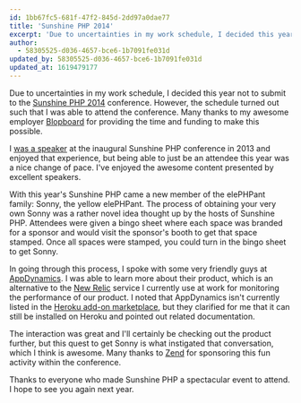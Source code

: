 ```yaml
---
id: 1bb67fc5-681f-47f2-845d-2dd97a0dae77
title: 'Sunshine PHP 2014'
excerpt: 'Due to uncertainties in my work schedule, I decided this year not to submit to the Sunshine PHP 2014 conference. However, it turned out I was able to attend.'
author:
  - 58305525-d036-4657-bce6-1b7091fe031d
updated_by: 58305525-d036-4657-bce6-1b7091fe031d
updated_at: 1619479177
---
```

Due to uncertainties in my work schedule, I decided this year not to submit to the [Sunshine PHP 2014](http://2014.sunshinephp.com/ "Sunshine PHP Developer Conference") conference. However, the schedule turned out such that I was able to attend the conference. Many thanks to my awesome employer [Blopboard](http://blopboard.com/ "Blopboard") for providing the time and funding to make this possible.

I [was a speaker](http://2013.sunshinephp.com/schedule/speakers/#matthew-turland "Speakers | Sunshine PHP Conference 2013") at the inaugural Sunshine PHP conference in 2013 and enjoyed that experience, but being able to just be an attendee this year was a nice change of pace. I've enjoyed the awesome content presented by excellent speakers.

With this year's Sunshine PHP came a new member of the elePHPant family: Sonny, the yellow elePHPant. The process of obtaining your very own Sonny was a rather novel idea thought up by the hosts of Sunshine PHP. Attendees were given a bingo sheet where each space was branded for a sponsor and would visit the sponsor's booth to get that space stamped. Once all spaces were stamped, you could turn in the bingo sheet to get Sonny.

In going through this process, I spoke with some very friendly guys at [AppDynamics](http://appdynamics.com "Application Performance Monitoring and Management from App Dynamics"). I was able to learn more about their product, which is an alternative to the [New Relic](http://newrelic.com "New Relic") service I currently use at work for monitoring the performance of our product. I noted that AppDynamics isn't currently listed in the [Heroku add-on marketplace](https://addons.heroku.com "Heroku add-ons"), but they clarified for me that it can still be installed on Heroku and pointed out related documentation.

The interaction was great and I'll certainly be checking out the product further, but this quest to get Sonny is what instigated that conversation, which I think is awesome. Many thanks to [Zend](http://zend.com "Zend - The PHP Company") for sponsoring this fun activity within the conference.

Thanks to everyone who made Sunshine PHP a spectacular event to attend. I hope to see you again next year.